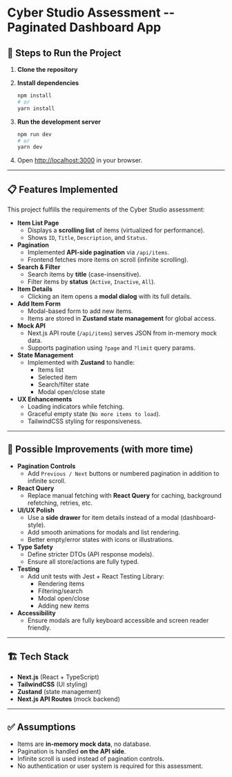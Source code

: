 # Cyber Studio Assessment -- Paginated Dashboard App

## 🚀 Steps to Run the Project

1.  **Clone the repository**

2.  **Install dependencies**

    ``` bash
    npm install
    # or
    yarn install
    ```

3.  **Run the development server**

    ``` bash
    npm run dev
    # or
    yarn dev
    ```

4.  Open <http://localhost:3000> in your browser.

------------------------------------------------------------------------

## 📋 Features Implemented

This project fulfills the requirements of the Cyber Studio assessment:

-   **Item List Page**
    -   Displays a **scrolling list** of items (virtualized for
        performance).
    -   Shows `ID`, `Title`, `Description`, and `Status`.
-   **Pagination**
    -   Implemented **API-side pagination** via `/api/items`.
    -   Frontend fetches more items on scroll (infinite scrolling).
-   **Search & Filter**
    -   Search items by **title** (case-insensitive).
    -   Filter items by **status** (`Active`, `Inactive`, `All`).
-   **Item Details**
    -   Clicking an item opens a **modal dialog** with its full details.
-   **Add Item Form**
    -   Modal-based form to add new items.
    -   Items are stored in **Zustand state management** for global
        access.
-   **Mock API**
    -   Next.js API route (`/api/items`) serves JSON from in-memory mock
        data.
    -   Supports pagination using `?page` and `?limit` query params.
-   **State Management**
    -   Implemented with **Zustand** to handle:
        -   Items list
        -   Selected item
        -   Search/filter state
        -   Modal open/close state
-   **UX Enhancements**
    -   Loading indicators while fetching.
    -   Graceful empty state (`No more items to load`).
    -   TailwindCSS styling for responsiveness.

------------------------------------------------------------------------

## 🔧 Possible Improvements (with more time)

-   **Pagination Controls**
    -   Add `Previous / Next` buttons or numbered pagination in addition
        to infinite scroll.
-   **React Query**
    -   Replace manual fetching with **React Query** for caching,
        background refetching, retries, etc.
-   **UI/UX Polish**
    -   Use a **side drawer** for item details instead of a modal
        (dashboard-style).
    -   Add smooth animations for modals and list rendering.
    -   Better empty/error states with icons or illustrations.
-   **Type Safety**
    -   Define stricter DTOs (API response models).
    -   Ensure all store/actions are fully typed.
-   **Testing**
    -   Add unit tests with Jest + React Testing Library:
        -   Rendering items
        -   Filtering/search
        -   Modal open/close
        -   Adding new items
-   **Accessibility**
    -   Ensure modals are fully keyboard accessible and screen reader
        friendly.

------------------------------------------------------------------------

## 🏗️ Tech Stack

-   **Next.js** (React + TypeScript)
-   **TailwindCSS** (UI styling)
-   **Zustand** (state management)
-   **Next.js API Routes** (mock backend)

------------------------------------------------------------------------

## ✅ Assumptions

-   Items are **in-memory mock data**, no database.
-   Pagination is handled **on the API side**.
-   Infinite scroll is used instead of pagination controls.
-   No authentication or user system is required for this assessment.
